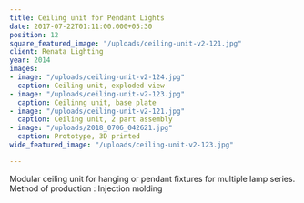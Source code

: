 ```yaml
---
title: Ceiling unit for Pendant Lights
date: 2017-07-22T01:11:00.000+05:30
position: 12
square_featured_image: "/uploads/ceiling-unit-v2-121.jpg"
client: Renata Lighting
year: 2014
images:
- image: "/uploads/ceiling-unit-v2-124.jpg"
  caption: Ceiling unit, exploded view
- image: "/uploads/ceiling-unit-v2-123.jpg"
  caption: Ceilinng unit, base plate
- image: "/uploads/ceiling-unit-v2-121.jpg"
  caption: Ceiling unit, 2 part assembly
- image: "/uploads/2018_0706_042621.jpg"
  caption: Prototype, 3D printed
wide_featured_image: "/uploads/ceiling-unit-v2-123.jpg"

---
```

Modular ceiling unit for hanging or pendant fixtures for multiple lamp series.
Method of production : Injection molding